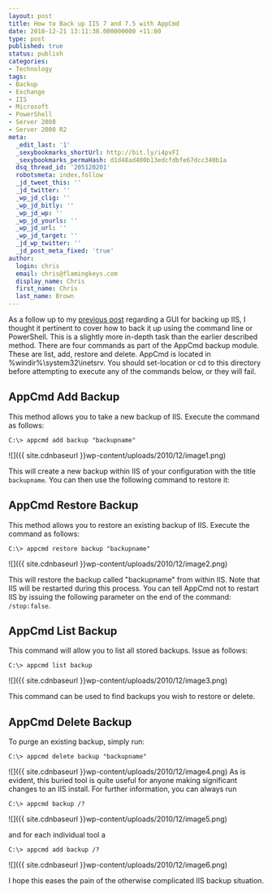 ```yaml
---
layout: post
title: How to Back up IIS 7 and 7.5 with AppCmd
date: 2010-12-21 13:11:38.000000000 +11:00
type: post
published: true
status: publish
categories:
- Technology
tags:
- Backup
- Exchange
- IIS
- Microsoft
- PowerShell
- Server 2008
- Server 2008 R2
meta:
  _edit_last: '1'
  _sexybookmarks_shortUrl: http://bit.ly/i4pvFI
  _sexybookmarks_permaHash: d1d48ad400b13edcfdbfe67dcc340b1a
  dsq_thread_id: '205120201'
  robotsmeta: index,follow
  _jd_tweet_this: ''
  _jd_twitter: ''
  _wp_jd_clig: ''
  _wp_jd_bitly: ''
  _wp_jd_wp: ''
  _wp_jd_yourls: ''
  _wp_jd_url: ''
  _wp_jd_target: ''
  _jd_wp_twitter: ''
  _jd_post_meta_fixed: 'true'
author:
  login: chris
  email: chris@flamingkeys.com
  display_name: Chris
  first_name: Chris
  last_name: Brown
---
```

As a follow up to my [previous post](/iis-7-backup-and-restore) regarding a GUI for backing up IIS, I thought it pertinent to cover how to back it up using the command line or PowerShell. This is a slightly more in-depth task than the earlier described method. There are four commands as part of the AppCmd backup module. These are list, add, restore and delete. AppCmd is located in %windir%\system32\inetsrv. You should set-location or cd to this directory before attempting to execute any of the commands below, or they will fail.

## AppCmd Add Backup

This method allows you to take a new backup of IIS. Execute the command as follows:

    C:\> appcmd add backup "backupname"

![]({{ site.cdnbaseurl }}wp-content/uploads/2010/12/image1.png)

This will create a new backup within IIS of your configuration with the title `backupname`. You can then use the following command to restore it:

## AppCmd Restore Backup

This method allows you to restore an existing backup of IIS. Execute the command as follows:

    C:\> appcmd restore backup "backupname"

![]({{ site.cdnbaseurl }}wp-content/uploads/2010/12/image2.png)

This will restore the backup called "backupname" from within IIS. Note that IIS will be restarted during this process. You can tell AppCmd not to restart IIS by issuing the following parameter on the end of the command: `/stop:false`.

## AppCmd List Backup

This command will allow you to list all stored backups. Issue as follows:

    C:\> appcmd list backup

![]({{ site.cdnbaseurl }}wp-content/uploads/2010/12/image3.png)

This command can be used to find backups you wish to restore or delete.

## AppCmd Delete Backup

To purge an existing backup, simply run:

    C:\> appcmd delete backup "backupname"

![]({{ site.cdnbaseurl }}wp-content/uploads/2010/12/image4.png)
As is evident, this buried tool is quite useful for anyone making significant changes to an IIS install.
For further information, you can always run

    C:\> appcmd backup /?

![]({{ site.cdnbaseurl }}wp-content/uploads/2010/12/image5.png)

and for each individual tool a

    C:\> appcmd add backup /?

![]({{ site.cdnbaseurl }}wp-content/uploads/2010/12/image6.png)

I hope this eases the pain of the otherwise complicated IIS backup situation.
